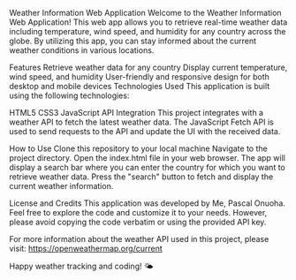 Weather Information Web Application
Welcome to the Weather Information Web Application! This web app allows you to retrieve real-time weather data including temperature, wind speed, and humidity for any country across the globe. By utilizing this app, you can stay informed about the current weather conditions in various locations.

Features
Retrieve weather data for any country
Display current temperature, wind speed, and humidity
User-friendly and responsive design for both desktop and mobile devices
Technologies Used
This application is built using the following technologies:

HTML5
CSS3
JavaScript 
API Integration
This project integrates with a weather API to fetch the latest weather data. The JavaScript Fetch API is used to send requests to the API and update the UI with the received data.

How to Use
Clone this repository to your local machine
Navigate to the project directory.
Open the index.html file in your web browser.
The app will display a search bar where you can enter the country for which you want to retrieve weather data.
Press the "search" button to fetch and display the current weather information.

License and Credits
This application was developed by Me, Pascal Onuoha. Feel free to explore the code and customize it to your needs. However, please avoid copying the code verbatim or using the provided API key.

For more information about the weather API used in this project, please visit: https://openweathermap.org/current

Happy weather tracking and coding! 🌤️
